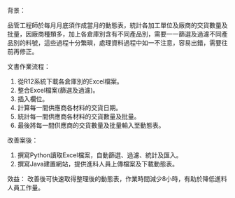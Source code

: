 背景：

品管工程師於每月月底須作成當月的動態表，統計各加工單位及廠商的交貨數量及批量，因廠商種類多，加上各倉庫別含有不同產品別，需要一一篩選及過濾不同產品別的料號，這些過程十分繁瑣，處理資料過程中如一不注意，容易出錯，需要往前再修正。

文書作業流程：
1. 從R12系統下載各倉庫別的Excel檔案。
2. 整合Excel檔案(篩選及過濾)。
3. 插入欄位。
4. 計算每一間供應商各材料的交貨日期。
5. 統計每一間供應商各材料的交貨數量及批量。
6. 最後將每一間供應商的交貨數量及批量輸入至動態表。

改善案後：
1. 撰寫Python讀取Excel檔案，自動篩選、過濾、統計及匯入。
2. 撰寫Java建置網站，提供進料人員上傳檔案及下載動態表。

效益：
改善後可快速取得整理後的動態表，作業時間減少8小時，有助於降低進料人員工作量。
